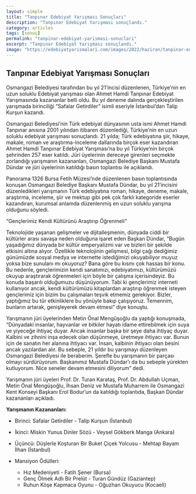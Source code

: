 ```yaml
---
layout: simple
title: "Tanpınar Edebiyat Yarışması Sonuçları"
description: "Tanpınar Edebiyat Yarışması sonuçlandı."
category: articles
tags: [sonuç]
permalink: "tanpinar-edebiyat-yarismasi-sonuclari"
excerpt: "Tanpınar Edebiyat Yarışması sonuçlandı."
image: "https://edebiyatyarismalari.com/images/2022/haziran/tanpinar-edebiyat-yarismasi-sonuclari.jpg"
---
```


## Tanpınar Edebiyat Yarışması Sonuçları

Osmangazi Belediyesi tarafından bu yıl 21’incisi düzenlenen, Türkiye’nin en uzun soluklu Edebiyat yarışması olan Ahmet Hamdi Tanpınar Edebiyat Yarışmasında kazananlar belli oldu. Bu yıl deneme dalında gerçekleştirilen yarışmada birinciliği “Safalar Getirdiler” isimli eseriyle İstanbul’dan Talip Kurşun kazandı.

Osmangazi Belediyesi’nin Türk edebiyat dünyasının usta ismi Ahmet Hamdi Tanpınar anısına 2001 yılından itibaren düzenlediği, Türkiye’nin en uzun soluklu edebiyat yarışması sonuçlandı. 21 yılda; Türk edebiyatına şiir, hikaye, makale, roman ve araştırma-inceleme dallarında birçok eser kazandıran Ahmet Hamdi Tanpınar Edebiyat Yarışması’na bu yıl Türkiye’nin birçok şehrinden 257 eser katıldı. Jüri üyelerinin dereceye girenleri seçmekte zorlandığı yarışmanın kazananları, Osmangazi Belediye Başkanı Mustafa Dündar ve jüri üyelerinin katıldığı basın toplantısı ile açıklandı.

Panorama 1326 Bursa Fetih Müzesi’nde düzenlenen basın toplantısında konuşan Osmangazi Belediye Başkanı Mustafa Dündar, bu yıl 21’incisini düzenledikleri yarışmanın Türk edebiyatına roman, hikaye, deneme, makale, araştırma, inceleme, şiir ve mektup gibi pek çok farklı kategoride eserler kazandıran, kurumsal anlamda düzenlenmiş en uzun soluklu yarışma olduğunu söyledi.

“Gençlerimiz Kendi Kültürünü Araştırıp Öğrenmeli”

Teknolojide yaşanan gelişmeler ve dijitalleşmenin,  dünyada ciddi bir kültürler arası savaşa neden olduğuna işaret eden Başkan Dündar, “Bugün yaşadığımız dünyada bir kültür emperyalizmi var ve bizleri bir şekilde etkisini altına alıyor. Özellikle teknolojinin gelişmesi, bilgi çağı dediğimiz günümüzde sosyal medya ve internette istediğimizi okuyabiliyor muyuz yoksa bize sunulanı mı okuyoruz? Bana göre bu kısmı çok hassas bir konu. Bu nedenle, gençlerimizin kendi sanatımızı, edebiyatımızı, kültürümüzü okuyup araştırarak öğrenmeleri için böyle bir çalışma içerisindeyiz. Bu konuda başarılı olduğumuzu düşünüyorum. Tabi ki gençlerimiz interneti kullanıyor ancak, kendi kültürümüzü kitaplardan araştırıp öğrenmek isteyen gençlerimiz için bizim bu çalışmaları teşvik etmemiz gerekiyor. Bizler, yaptığımız bu tür etkinliklere bu yönüyle bakıp çalışıyoruz. Temennim, bunların artarak, genişleyerek devam etmesi” diye konuştu.

Yarışmanın jüri üyelerinden Metin Önal Mengüşoğlu da yaptığı konuşmada, “Dünyadaki insanlar, hayvanlar ve bitkiler hayatı idame ettirebilmek için suya ve yiyeceğe ihtiyaç duyar. Ancak insanlar başka bir şeye daha ihtiyaç duyar. Kalbini ve zihnini inşa edecek olan düşünmeye, üretmeye ihtiyacı var. Bunun için de sanatın her alanına ihtiyacı var. İnsan, kalbinin ihtiyacı olan besini ancak yazılardan alır. Bu sebeple, 21 yıldır bu yarışmayı düzenleyen Osmangazi Belediyesi ile beraberim. Şerefle bu yarışmanın bir parçası olmayı sürdürüyorum. Başkanımız Mustafa Dündar’ı da bu sebeple yürekten kutluyorum. Nice seneler devam etmesini diliyorum” dedi.   

Yarışmanın jüri üyeleri Prof. Dr. Turan Karataş, Prof. Dr. Abdullah Uçman, Metin Önal Mengüşoğlu, İhsan Deniz ve Mustafa Muharrem ile Osmangazi Kent Konseyi Başkanı Erol Bodur’un da katıldığı toplantıda, Başkan Dündar kazananları açıkladı.

**Yarışmanın Kazananları:**
- Birinci: Safalar Getirdiler - Talip Kurşun (İstanbul)
- İkinci: Miskin Yunus Dinler Sözü - Veysel Gökberk Manga (Ankara)
- Üçüncü: Düşlerle Koşturan Bir Buket Çiçek Yolcusu - Mehtap Bayam İlhan (İstanbul)

- Mansiyon Ödülleri: 
    - Hız Medeniyeti - Fatih Şener (Bursa)
    - Genç Ölmek Adlı Bir Prelüt - Turan Gündüz (Gaziantep)
    - Ruhun Köşe Kapmaca Oyunu - Oğuzhan Okuyucu (Kocaeli)